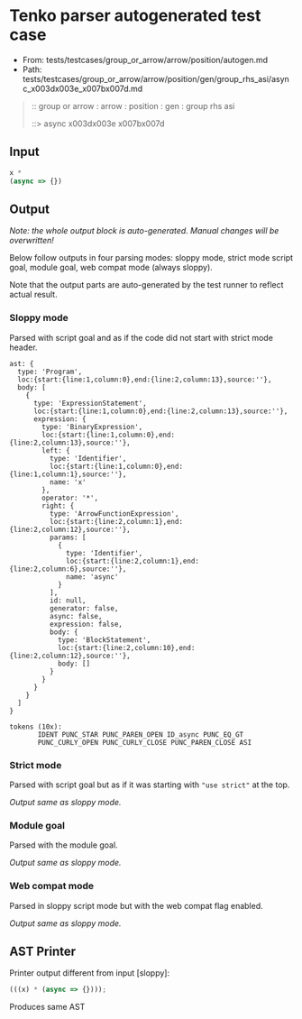 # Tenko parser autogenerated test case

- From: tests/testcases/group_or_arrow/arrow/position/autogen.md
- Path: tests/testcases/group_or_arrow/arrow/position/gen/group_rhs_asi/async_x003dx003e_x007bx007d.md

> :: group or arrow : arrow : position : gen : group rhs asi
>
> ::> async x003dx003e x007bx007d

## Input


`````js
x *
(async => {})
`````

## Output

_Note: the whole output block is auto-generated. Manual changes will be overwritten!_

Below follow outputs in four parsing modes: sloppy mode, strict mode script goal, module goal, web compat mode (always sloppy).

Note that the output parts are auto-generated by the test runner to reflect actual result.

### Sloppy mode

Parsed with script goal and as if the code did not start with strict mode header.

`````
ast: {
  type: 'Program',
  loc:{start:{line:1,column:0},end:{line:2,column:13},source:''},
  body: [
    {
      type: 'ExpressionStatement',
      loc:{start:{line:1,column:0},end:{line:2,column:13},source:''},
      expression: {
        type: 'BinaryExpression',
        loc:{start:{line:1,column:0},end:{line:2,column:13},source:''},
        left: {
          type: 'Identifier',
          loc:{start:{line:1,column:0},end:{line:1,column:1},source:''},
          name: 'x'
        },
        operator: '*',
        right: {
          type: 'ArrowFunctionExpression',
          loc:{start:{line:2,column:1},end:{line:2,column:12},source:''},
          params: [
            {
              type: 'Identifier',
              loc:{start:{line:2,column:1},end:{line:2,column:6},source:''},
              name: 'async'
            }
          ],
          id: null,
          generator: false,
          async: false,
          expression: false,
          body: {
            type: 'BlockStatement',
            loc:{start:{line:2,column:10},end:{line:2,column:12},source:''},
            body: []
          }
        }
      }
    }
  ]
}

tokens (10x):
       IDENT PUNC_STAR PUNC_PAREN_OPEN ID_async PUNC_EQ_GT
       PUNC_CURLY_OPEN PUNC_CURLY_CLOSE PUNC_PAREN_CLOSE ASI
`````

### Strict mode

Parsed with script goal but as if it was starting with `"use strict"` at the top.

_Output same as sloppy mode._

### Module goal

Parsed with the module goal.

_Output same as sloppy mode._

### Web compat mode

Parsed in sloppy script mode but with the web compat flag enabled.

_Output same as sloppy mode._

## AST Printer

Printer output different from input [sloppy]:

````js
(((x) * (async => {})));
````

Produces same AST
